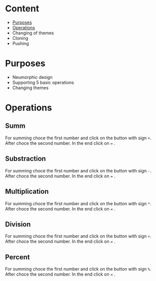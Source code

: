 # Content 
  + [Purposes](https://github.com/WarriorOFlonelinesS/The-calculator/edit/main/README.md#purpose)
  + [Operations](https://github.com/WarriorOFlonelinesS/The-calculator/edit/main/README.md#operations)
  + Changing of themes
  + Cloning 
  + Pushing
# Purposes
   + Neumorphic design
   + Supporting 5 basic operations
   + Changing themes
# Operations 
## Summ
For summing choce the first number and click on the button with sign `+`. After choce the second number. In the end click on `=` .
## Substraction 
For summing choce the first number and click on the button with sign `-`. After choce the second number. In the end click on `=` .
## Multiplication
For summing choce the first number and click on the button with sign `*`. After choce the second number. In the end click on `=` .
## Division
For summing choce the first number and click on the button with sign `÷`. After choce the second number. In the end click on `=` .
## Percent 
For summing choce the first number and click on the button with sign `%`. After choce the second number. In the end click on `=` .
